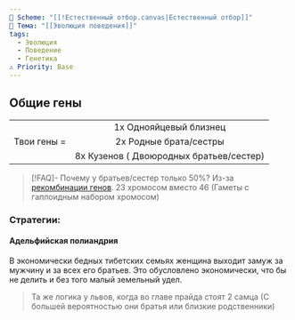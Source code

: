 ```yaml
---
📅 Scheme: "[[!Естественный отбор.canvas|Естественный отбор]]"
📌 Тема: "[[Эволюция поведения]]"
tags:
  - Эволюция
  - Поведение
  - Генетика
⚠️ Priority: Base
---
```


##  Общие гены

<table>
    <tbody>
        <tr>
            <td rowspan=3 align="center">Твои гены = </td>
            <td rowspan=1 align="center">1х Однояйцевый близнец</td>
        </tr>
        <tr>
            <td align="center">2х Родные брата/сестры</td>
        </tr>
        <tr>
            <td rowspan=2 align="center">8х Кузенов ( Двоюродных братьев/сестер)</td>
        </tr>
    </tbody>
</table> 

> [!FAQ]- Почему у братьев/сестер только 50%?
> Из-за [рекомбинации генов](https://ru.wikipedia.org/wiki/Кроссинговер). 23 хромосом вместо 46 (Гаметы с гаплоидным набором хромосом)

### Стратегии:

#### Адельфийская полиандрия

В экономически бедных тибетских семьях женщина выходит замуж за мужчину и за всех его братьев.
Это обусловлено экономически, что бы не делить и без того малый земельный удел.

>Та же логика у львов, когда во главе прайда стоят 2 самца (С большей вероятностью они братья или близкие родственники)

